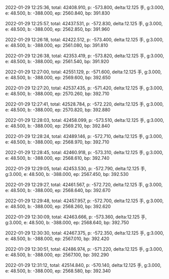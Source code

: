 2022-01-29 12:25:36, total: 42408.910, p: -573.800, delta:12.125 手, g:3.000, e: 48.500, b: -388.000, ep: 2560.840, bp: 391.830

2022-01-29 12:25:57, total: 42437.531, p: -572.830, delta:12.125 手, g:3.000, e: 48.500, b: -388.000, ep: 2562.850, bp: 391.960

2022-01-29 12:26:18, total: 42422.512, p: -573.400, delta:12.125 手, g:3.000, e: 48.500, b: -388.000, ep: 2561.080, bp: 391.810

2022-01-29 12:26:38, total: 42353.419, p: -573.820, delta:12.125 手, g:3.000, e: 48.500, b: -388.000, ep: 2561.540, bp: 391.920

2022-01-29 12:27:00, total: 42551.129, p: -571.600, delta:12.125 手, g:3.000, e: 48.500, b: -388.000, ep: 2569.600, bp: 392.650

2022-01-29 12:27:20, total: 42537.435, p: -571.420, delta:12.125 手, g:3.000, e: 48.500, b: -388.000, ep: 2570.260, bp: 392.710

2022-01-29 12:27:41, total: 42528.784, p: -572.220, delta:12.125 手, g:3.000, e: 48.500, b: -388.000, ep: 2570.820, bp: 392.880

2022-01-29 12:28:03, total: 42458.099, p: -573.510, delta:12.125 手, g:3.000, e: 48.500, b: -388.000, ep: 2569.210, bp: 392.840

2022-01-29 12:28:24, total: 42489.146, p: -572.710, delta:12.125 手, g:3.000, e: 48.500, b: -388.000, ep: 2568.970, bp: 392.710

2022-01-29 12:28:45, total: 42460.918, p: -573.310, delta:12.125 手, g:3.000, e: 48.500, b: -388.000, ep: 2568.610, bp: 392.740

2022-01-29 12:29:05, total: 42453.530, p: -572.790, delta:12.125 手, g:3.000, e: 48.500, b: -388.000, ep: 2567.450, bp: 392.530

2022-01-29 12:29:27, total: 42461.567, p: -572.720, delta:12.125 手, g:3.000, e: 48.500, b: -388.000, ep: 2568.640, bp: 392.670

2022-01-29 12:29:48, total: 42457.957, p: -572.700, delta:12.125 手, g:3.000, e: 48.500, b: -388.000, ep: 2568.260, bp: 392.620

2022-01-29 12:30:09, total: 42463.666, p: -573.360, delta:12.125 手, g:3.000, e: 48.500, b: -388.000, ep: 2568.640, bp: 392.750

2022-01-29 12:30:30, total: 42467.375, p: -572.350, delta:12.125 手, g:3.000, e: 48.500, b: -388.000, ep: 2567.010, bp: 392.420

2022-01-29 12:30:51, total: 42486.974, p: -571.220, delta:12.125 手, g:3.000, e: 48.500, b: -388.000, ep: 2567.100, bp: 392.290

2022-01-29 12:31:12, total: 42514.840, p: -570.140, delta:12.125 手, g:3.000, e: 48.500, b: -388.000, ep: 2568.580, bp: 392.340